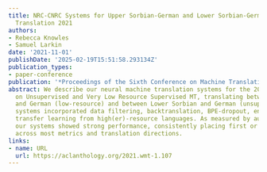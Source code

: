 ```yaml
---
title: NRC-CNRC Systems for Upper Sorbian-German and Lower Sorbian-German Machine
  Translation 2021
authors:
- Rebecca Knowles
- Samuel Larkin
date: '2021-11-01'
publishDate: '2025-02-19T15:51:58.293134Z'
publication_types:
- paper-conference
publication: '*Proceedings of the Sixth Conference on Machine Translation*'
abstract: We describe our neural machine translation systems for the 2021 shared task
  on Unsupervised and Very Low Resource Supervised MT, translating between Upper Sorbian
  and German (low-resource) and between Lower Sorbian and German (unsupervised). The
  systems incorporated data filtering, backtranslation, BPE-dropout, ensembling, and
  transfer learning from high(er)-resource languages. As measured by automatic metrics,
  our systems showed strong performance, consistently placing first or tied for first
  across most metrics and translation directions.
links:
- name: URL
  url: https://aclanthology.org/2021.wmt-1.107
---
```

